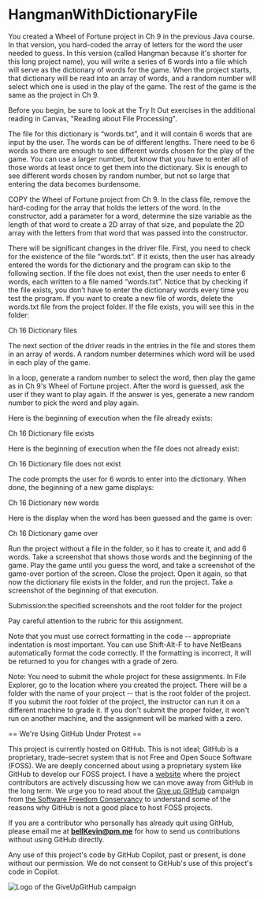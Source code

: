 # HangmanWithDictionaryFile

You created a Wheel of Fortune project in Ch 9 in the previous Java course. In that version, you hard-coded the array of letters for the word the user needed to guess. In this version (called Hangman because it's shorter for this long project name), you will write a series of 6 words into a file which will serve as the dictionary of words for the game. When the project starts, that dictionary will be read into an array of words, and a random number will select which one is used in the play of the game. The rest of the game is the same as the project in Ch 9.

Before you begin, be sure to look at the Try It Out exercises in the additional reading in Canvas, "Reading about File Processing".

The file for this dictionary is “words.txt”, and it will contain 6 words that are input by the user. The words can be of different lengths. There need to be 6 words so there are enough to see different words chosen for the play of the game. You can use a larger number, but know that you have to enter all of those words at least once to get them into the dictionary. Six is enough to see different words chosen by random number, but not so large that entering the data becomes burdensome.

COPY the Wheel of Fortune project from Ch 9. In the class file, remove the hard-coding for the array that holds the letters of the word. In the constructor, add a parameter for a word, determine the size variable as the length of that word to create a 2D array of that size, and populate the 2D array with the letters from that word that was passed into the constructor.

There will be significant changes in the driver file. First, you need to check for the existence of the file “words.txt”. If it exists, then the user has already entered the words for the dictionary and the program can skip to the following section. If the file does not exist, then the user needs to enter 6 words, each written to a file named “words.txt”. Notice that by checking if the file exists, you don’t have to enter the dictionary words every time you test the program. If you want to create a new file of words, delete the words.txt file from the project folder. If the file exists, you will see this in the folder:

Ch 16 Dictionary files

The next section of the driver reads in the entries in the file and stores them in an array of words. A random number determines which word will be used in each play of the game.

In a loop, generate a random number to select the word, then play the game as in Ch 9's Wheel of Fortune project. After the word is guessed, ask the user if they want to play again. If the answer is yes, generate a new random number to pick the word and play again.

Here is the beginning of execution when the file already exists:

Ch 16 Dictionary file exists

Here is the beginning of execution when the file does not already exist:

Ch 16 Dictionary file does not exist

The code prompts the user for 6 words to enter into the dictionary. When done, the beginning of a new game displays:

Ch 16 Dictionary new words

Here is the display when the word has been guessed and the game is over:

Ch 16 Dictionary game over

Run the project without a file in the folder, so it has to create it, and add 6 words. Take a screenshot that shows those words and the beginning of the game. Play the game until you guess the word, and take a screenshot of the game-over portion of the screen. Close the project. Open it again, so that now the dictionary file exists in the folder, and run the project. Take a screenshot of the beginning of that execution.

Submission:the specified screenshots and the root folder for the project

Pay careful attention to the rubric for this assignment.

Note that you must use correct formatting in the code -- appropriate indentation is most important. You can use Shift-Alt-F to have NetBeans automatically format the code correctly. If the formatting is incorrect, it will be returned to you for changes with a grade of zero.

Note: You need to submit the whole project for these assignments. In File Explorer, go to the location where you created the project. There will be a folder with the name of your project -- that is the root folder of the project.  If you submit the root folder of the project, the instructor can run it on a different machine to grade it. If you don't submit the proper folder, it won't run on another machine, and the assignment will be marked with a zero.

== We're Using GitHub Under Protest ==

This project is currently hosted on GitHub.  This is not ideal; GitHub is a
proprietary, trade-secret system that is not Free and Open Souce Software
(FOSS).  We are deeply concerned about using a proprietary system like GitHub
to develop our FOSS project. I have a [website](https://bellKevin.me) where the
project contributors are actively discussing how we can move away from GitHub
in the long term.  We urge you to read about the [Give up GitHub](https://GiveUpGitHub.org) campaign 
from [the Software Freedom Conservancy](https://sfconservancy.org) to understand some of the reasons why GitHub is not 
a good place to host FOSS projects.

If you are a contributor who personally has already quit using GitHub, please
email me at **bellKevin@pm.me** for how to send us contributions without
using GitHub directly.

Any use of this project's code by GitHub Copilot, past or present, is done
without our permission.  We do not consent to GitHub's use of this project's
code in Copilot.

![Logo of the GiveUpGitHub campaign](https://sfconservancy.org/img/GiveUpGitHub.png)
